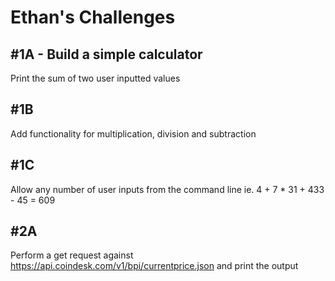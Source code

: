 # Ethan's Challenges

## #1A - Build a simple calculator
Print the sum of two user inputted values

## #1B
Add functionality for multiplication, division and subtraction

## #1C
Allow any number of user inputs from the command line ie. 4 + 7 * 31 + 433 - 45 = 609

## #2A
Perform a get request against https://api.coindesk.com/v1/bpi/currentprice.json and print the output